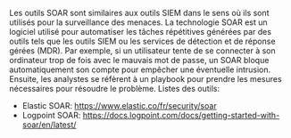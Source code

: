 Les outils SOAR sont similaires aux outils SIEM dans le sens où ils sont utilisés pour la surveillance des menaces. 
La technologie SOAR est un logiciel utilisé pour automatiser les tâches répétitives générées par des outils tels que les outils SIEM ou les services de détection et de réponse gérées (MDR). 
Par exemple, si un utilisateur tente de se connecter à son ordinateur trop de fois avec le mauvais mot de passe, un SOAR bloque automatiquement son compte pour empêcher une éventuelle intrusion. 
Ensuite, les analystes se réfèrent à un playbook pour prendre les mesures nécessaires pour résoudre le problème.
Listes des outils:
  - Elastic SOAR: https://www.elastic.co/fr/security/soar
  - Logpoint SOAR: https://docs.logpoint.com/docs/getting-started-with-soar/en/latest/
  
